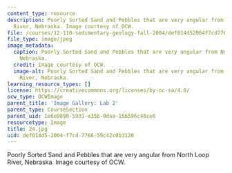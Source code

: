 ```yaml
---
content_type: resource
description: Poorly Sorted Sand and Pebbles that are very angular from North Loop
  River, Nebraska. Image courtesy of OCW.
file: /courses/12-110-sedimentary-geology-fall-2004/def014d52004f7cd776659c42c0b3120_24.jpg
file_type: image/jpeg
image_metadata:
  caption: Poorly Sorted Sand and Pebbles that are very angular from North Loop River,
    Nebraska.
  credit: Image courtesy of OCW.
  image-alt: Poorly Sorted Sand and Pebbles that are very angular from North Loop
    River, Nebraska.
learning_resource_types: []
license: https://creativecommons.org/licenses/by-nc-sa/4.0/
ocw_type: OCWImage
parent_title: 'Image Gallery: Lab 2'
parent_type: CourseSection
parent_uid: 1e6e9890-5931-e35b-0daa-156596c40ce6
resourcetype: Image
title: 24.jpg
uid: def014d5-2004-f7cd-7766-59c42c0b3120
---
```

Poorly Sorted Sand and Pebbles that are very angular from North Loop River, Nebraska. Image courtesy of OCW.